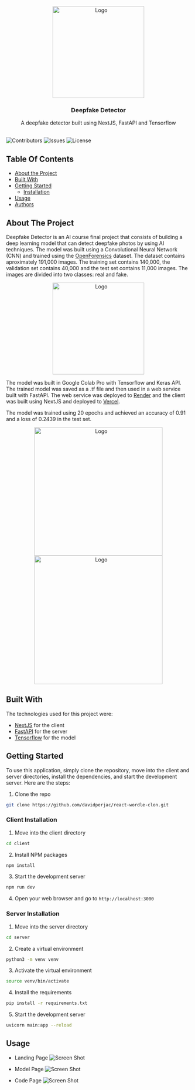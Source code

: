 <br/>
<p align="center">
  <a href="https://github.com/davidperjac/react-wordle-clon">
    <img src="resources/logo.jpeg" alt="Logo" width="250" height="250">
  </a>

  <h3 align="center">Deepfake Detector</h3>

  <p align="center">
    A deepfake detector built using NextJS, FastAPI and Tensorflow
    <br/>
    <br/>
    
  </p>
</p>

![Contributors](https://img.shields.io/github/contributors/davidperjac/react-wordle-clon?color=dark-green) ![Issues](https://img.shields.io/github/issues/davidperjac/react-wordle-clon) ![License](https://img.shields.io/github/license/davidperjac/react-wordle-clon)

## Table Of Contents

- [About the Project](#about-the-project)
- [Built With](#built-with)
- [Getting Started](#getting-started)
  - [Installation](#installation)
- [Usage](#usage)
- [Authors](#authors)

## About The Project

Deepfake Detector is an AI course final project that consists of building a deep learning model that can detect deepfake photos by using AI techniques. The model was built using a Convolutional Neural Network (CNN) and trained using the [OpenForensics](https://zenodo.org/records/5528418#.YpdlS2hBzDd) dataset. The dataset contains aproximately 191,000 images. The training set contains 140,000, the validation set contains 40,000 and the test set contains 11,000 images. The images are divided into two classes: real and fake.

<p align="center">
  <img src="resources/dataset.png" alt="Logo" height="250">
</p>

The model was built in Google Colab Pro with Tensorflow and Keras API. The trained model was saved as a .tf file and then used in a web service built with FastAPI. The web service was deployed to [Render](https://render.com/) and the client was built using NextJS and deployed to [Vercel](https://vercel.com/).

The model was trained using 20 epochs and achieved an accuracy of 0.91 and a loss of 0.2439 in the test set.

<p align="center">
  <img src="resources/loss.png" alt="Logo" width="350" height="350">
  <img src="resources/accuracy.png" alt="Logo" width="350" height="350">
</p>

## Built With

The technologies used for this project were:

- [NextJS](https://nextjs.org/) for the client
- [FastAPI](https://fastapi.tiangolo.com/) for the server
- [Tensorflow](https://www.tensorflow.org/) for the model

## Getting Started

To use this application, simply clone the repository, move into the client and server directories, install the dependencies, and start the development server. Here are the steps:

1. Clone the repo

```sh
git clone https://github.com/davidperjac/react-wordle-clon.git
```

### Client Installation

1. Move into the client directory

```sh
cd client
```

2. Install NPM packages

```sh
npm install
```

3. Start the development server

```sh
npm run dev
```

4. Open your web browser and go to `http://localhost:3000`

### Server Installation

1. Move into the server directory

```sh
cd server
```

2. Create a virtual environment

```sh
python3 -m venv venv
```

3. Activate the virtual environment

```sh
source venv/bin/activate
```

4. Install the requirements

```sh
pip install -r requirements.txt
```

5. Start the development server

```sh
uvicorn main:app --reload
```

## Usage

- Landing Page
  ![Screen Shot](resources/landing.png)

- Model Page
  ![Screen Shot](resources/model.png)

- Code Page
  ![Screen Shot](resources/code.png)


